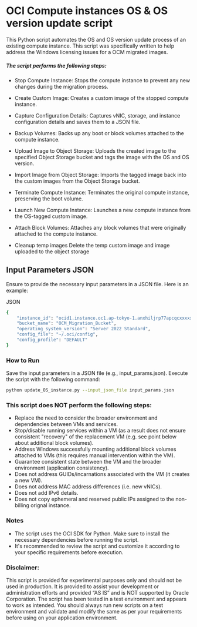 
# OCI Compute instances OS & OS version update script 
This Python script automates the OS and OS version update process of an existing compute instance. This script was specifically written to help address the Windows licensing issues for a OCM migrated images. 
##### The script performs the following steps:

- Stop Compute Instance:
Stops the compute instance to prevent any new changes during the migration process.

- Create Custom Image:
Creates a custom image of the stopped compute instance.

- Capture Configuration Details:
Captures vNIC, storage, and instance configuration details and saves them to a JSON file.

- Backup Volumes:
Backs up any boot or block volumes attached to the compute instance.

- Upload Image to Object Storage:
Uploads the created image to the specified Object Storage bucket and tags the image with the OS and OS version.

- Import Image from Object Storage:
Imports the tagged image back into the custom images from the Object Storage bucket.

- Terminate Compute Instance:
Terminates the original compute instance, preserving the boot volume.

- Launch New Compute Instance:
Launches a new compute instance from the OS-tagged custom image.

- Attach Block Volumes:
Attaches any block volumes that were originally attached to the compute instance.

- Cleanup temp images
Delete the temp custom image and image uploaded to the object storage 

## Input Parameters JSON
Ensure to provide the necessary input parameters in a JSON file. Here is an example:

JSON
```sh
{
    "instance_id": "ocid1.instance.oc1.ap-tokyo-1.anxhiljrp77apcqcxxxxx",
    "bucket_name": "OCM_Migration_Bucket",
    "operating_system_version": "Server 2022 Standard",
    "config_file": "~/.oci/config",
    "config_profile": "DEFAULT"
}
```

### How to Run
Save the input parameters in a JSON file (e.g., input_params.json).
Execute the script with the following command:
```sh
python update_OS_instance.py --input_json_file input_params.json

```



### This script does NOT perform the following steps:

- Replace the need to consider the broader environment and dependencies between VMs and services.
- Stop/disable running services within a VM (as a result does not ensure consistent "recovery" of the replacement VM (e.g. see point below about additional block volumes).
- Address Windows successfully mounting additional block volumes attached to VMs (this requires manual intervention within the VM).
- Guarantee consistent state between the VM and the broader environment (application consistency).
- Does not address GUIDs/incarnations associated with the VM (it creates a new VM).
- Does not address MAC address differences (i.e. new vNICs).
- Does not add IPv6 details. 
- Does not copy ephemeral and reserved public IPs assigned to the non-billing orignal instance. 


### Notes
- The script uses the OCI SDK for Python. Make sure to install the necessary dependencies before running the script.
- It's recommended to review the script and customize it according to your specific requirements before execution.

### Disclaimer:
This script is provided for experimental purposes only and should not be used in production. It is provided to assist your development or administration efforts and provided “AS IS” and is NOT supported by Oracle Corporation. The script has been tested in a test environment and appears to work as intended. You should always run new scripts on a test environment and validate and modify the same as per your requirements before using on your application environment.

